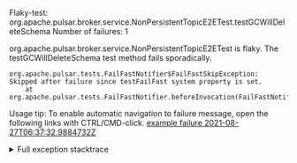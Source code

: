         
Flaky-test: org.apache.pulsar.broker.service.NonPersistentTopicE2ETest.testGCWillDeleteSchema
Number of failures: 1

org.apache.pulsar.broker.service.NonPersistentTopicE2ETest is flaky. The testGCWillDeleteSchema test method fails sporadically.

```
org.apache.pulsar.tests.FailFastNotifier$FailFastSkipException: Skipped after failure since testFailFast system property is set.
	at org.apache.pulsar.tests.FailFastNotifier.beforeInvocation(FailFastNotifier.java:88)

```

Usage tip: To enable automatic navigation to failure message, open the following links with CTRL/CMD-click.
[example failure 2021-08-27T06:37:32.9884732Z](https://github.com/apache/pulsar/runs/3440411059?check_suite_focus=true#step:9:2189)


<details>
<summary>Full exception stacktrace</summary>
<code><pre>
org.apache.pulsar.tests.FailFastNotifier$FailFastSkipException: Skipped after failure since testFailFast system property is set.
	at org.apache.pulsar.tests.FailFastNotifier.beforeInvocation(FailFastNotifier.java:88)

</pre></code>
</details>

